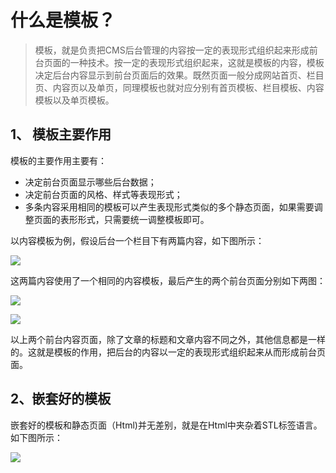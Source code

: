 # 什么是模板？

> 模板，就是负责把CMS后台管理的内容按一定的表现形式组织起来形成前台页面的一种技术。按一定的表现形式组织起来，这就是模板的内容，模板决定后台内容显示到前台页面后的效果。既然页面一般分成网站首页、栏目页、内容页以及单页，同理模板也就对应分别有首页模板、栏目模板、内容模板以及单页模板。

## 1、 模板主要作用

模板的主要作用主要有：

+ 决定前台页面显示哪些后台数据；
+ 决定前台页面的风格、样式等表现形式；
+ 多条内容采用相同的模板可以产生表现形式类似的多个静态页面，如果需要调整页面的表形形式，只需要统一调整模板即可。

以内容模板为例，假设后台一个栏目下有两篇内容，如下图所示：

![](/assets/210.jpg)

这两篇内容使用了一个相同的内容模板，最后产生的两个前台页面分别如下两图：

![](/assets/208.jpg)

![](/assets/209.jpg)

以上两个前台内容页面，除了文章的标题和文章内容不同之外，其他信息都是一样的。这就是模板的作用，把后台的内容以一定的表现形式组织起来从而形成前台页面。

## 2、嵌套好的模板

嵌套好的模板和静态页面（Html)并无差别，就是在Html中夹杂着STL标签语言。如下图所示：

![](/assets/253.jpg)
